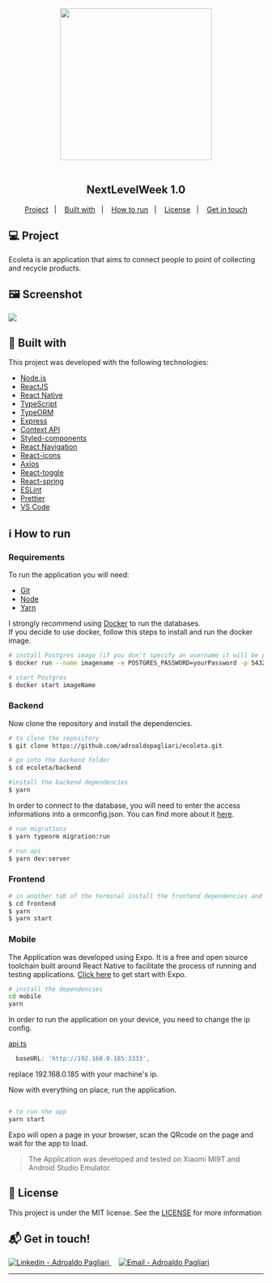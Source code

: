 <div align="center">
    <img src="https://i.imgur.com/thB3TEi.png" width="300px"/>
</div>

<br />

<h2 align="center">
   NextLevelWeek 1.0
</h2>

<p align="center">
  <a href="#computer-project">Project</a>&nbsp;&nbsp;&nbsp;|&nbsp;&nbsp;&nbsp;
  <a href="#rocket-built-with">Built with</a>&nbsp;&nbsp;&nbsp;|&nbsp;&nbsp;&nbsp;
  <a href="#information_source-how-to-run">How to run</a>&nbsp;&nbsp;&nbsp;|&nbsp;&nbsp;&nbsp;
  <a href="#memo-license">License</a>&nbsp;&nbsp;&nbsp;|&nbsp;&nbsp;&nbsp;
  <a href="#mailbox_with_mail-get-in-touch">Get in touch</a>
  </p>

## :computer: Project 

 Ecoleta is an application that aims to connect people to point of collecting and recycle products.
 
## 🖼 Screenshot

<img src="https://i.imgur.com/sqxLEbx.jpg">

## :rocket: Built with

This project was developed with the following technologies:

-   [Node.js](https://nodejs.org/)
-   [ReactJS](https://reactjs.org/)
-   [React Native](https://facebook.github.io/react-native/)
-   [TypeScript](https://github.com/microsoft/TypeScript)
-   [TypeORM](https://typeorm.io/)
-   [Express](https://expressjs.com/)
-   [Context API](https://reactjs.org/docs/context.html)
-   [Styled-components](https://www.styled-components.com/)
-   [React Navigation](https://reactnavigation.org/)
-   [React-icons](https://react-icons.netlify.com/)
-   [Axios](https://github.com/axios/axios)
-   [React-toggle](https://github.com/aaronshaf/react-toggle)
-   [React-spring](https://www.react-spring.io/)
-   [ESLint](https://eslint.org/)
-   [Prettier](https://prettier.io/)
-   [VS Code](https://code.visualstudio.com/)


## :information_source: How to run

### Requirements

To run the application you will need:
* [Git](https://git-scm.com)
* [Node](https://nodejs.org/)
* [Yarn](https://yarnpkg.com/) 

I strongly recommend using [Docker](https://www.docker.com/) to run the databases.
<br>
If you decide to use docker, follow this steps to install and run the docker image.

```bash
# install Postgres image (if you don't specify an username it will be postgres by default)
$ docker run --name imagename -e POSTGRES_PASSWORD=yourPassword -p 5432:5432 -d postgres

# start Postgres
$ docker start imageName

```
### Backend
Now clone the repository and install the dependencies.
```bash
# to clone the repository
$ git clone https://github.com/adroaldopagliari/ecoleta.git

# go into the backend folder
$ cd ecoleta/backend

#install the backend dependencies
$ yarn

```
In order to connect to the database, you will need to enter the access informations into a ormconfig.json. You can find more about it [here](https://typeorm.io/#/using-ormconfig).

```bash
# run migrations
$ yarn typeorm migration:run

# run api
$ yarn dev:server
```

### Frontend

```bash
# in another tab of the terminal install the frontend dependencies and run it 
$ cd frontend
$ yarn
$ yarn start
```

### Mobile

The Application was developed using Expo. It is a free and open source toolchain built around React Native to facilitate the process of running and testing applications. [Click here](https://expo.io/learn) to get start with Expo.

```bash
# install the dependencies
cd mobile
yarn
```

In order to run the application on your device, you need to change the ip config.

[api.ts](https://github.com/adroaldopagliari/ecoleta/blob/master/mobile/src/services/api.ts)
```javascript
  baseURL: 'http://192.168.0.185:3333',
```
replace 192.168.0.185 with your machine's ip.

Now with everything on place, run the application.

```bash

# to run the app
yarn start

```
Expo will open a page in your browser, scan the QRcode on the page and wait for the app to load.

> The Application was developed and tested on Xiaomi MI9T and Android Studio Emulator.

## :memo: License

This project is under the MIT license. See the [LICENSE](https://github.com/adroaldopagliari/ecoleta/blob/master/LICENSE) for more information

## :mailbox_with_mail: Get in touch!

<a href="https://www.linkedin.com/in/adroaldo-pagliari-5856363b/" target="_blank" >
  <img alt="Linkedin - Adroaldo Pagliari" src="https://img.shields.io/badge/Linkedin--%23F8952D?style=social&logo=linkedin">
</a>&nbsp;&nbsp;&nbsp;
<a href="mailto:adroaldo@outlook.com" target="_blank" >
  <img alt="Email - Adroaldo Pagliari" src="https://img.shields.io/badge/Email--%23F8952D?style=social&logo=gmail">
</a> 

---

